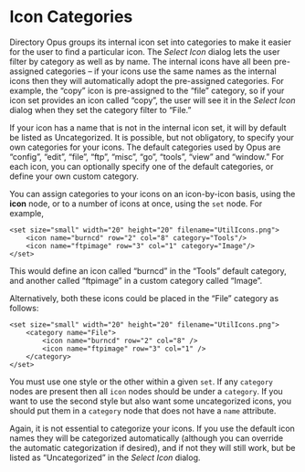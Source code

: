 # Icon Categories

Directory Opus groups its internal icon set into categories to make it easier for the user to find a particular icon. The *Select Icon* dialog lets the user filter by category as well as by name. The internal icons have all been pre-assigned categories – if your icons use the same names as the internal icons then they will automatically adopt the pre-assigned categories. For example, the “copy” icon is pre-assigned to the “file” category, so if your icon set provides an icon called “copy”, the user will see it in the *Select Icon* dialog when they set the category filter to “File.”

If your icon has a name that is not in the internal icon set, it will by default be listed as Uncategorized. It is possible, but not obligatory, to specify your own categories for your icons. The default categories used by Opus are “config”, “edit”, “file”, “ftp”, “misc”, “go”, “tools”, “view” and “window.” For each icon, you can optionally specify one of the default categories, or define your own custom category. 

You can assign categories to your icons on an icon-by-icon basis, using the **icon** node, or to a number of icons at once, using the `set` node. For example,

    <set size="small" width="20" height="20" filename="UtilIcons.png">
        <icon name="burncd" row="2" col="8" category="Tools"/>
        <icon name="ftpimage" row="3" col="1" category="Image"/>
    </set>

This would define an icon called “burncd” in the “Tools” default category, and another called “ftpimage” in a custom category called “Image”.

Alternatively, both these icons could be placed in the “File” category as follows:

    <set size="small" width="20" height="20" filename="UtilIcons.png">
        <category name="File">
            <icon name="burncd" row="2" col="8" />
            <icon name="ftpimage" row="3" col="1" />
        </category>
    </set>

You must use one style or the other within a given `set`. If any `category` nodes are present then all `icon` nodes should be under a `category`. If you want to use the second style but also want some uncategorized icons, you should put them in a `category` node that does not have a `name` attribute.

Again, it is not essential to categorize your icons. If you use the default icon names they will be categorized automatically (although you can override the automatic categorization if desired), and if not they will still work, but be listed as “Uncategorized” in the *Select Icon* dialog.

  
